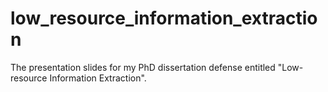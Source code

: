 # low_resource_information_extraction
The presentation slides for my PhD dissertation defense entitled "Low-resource Information Extraction".
